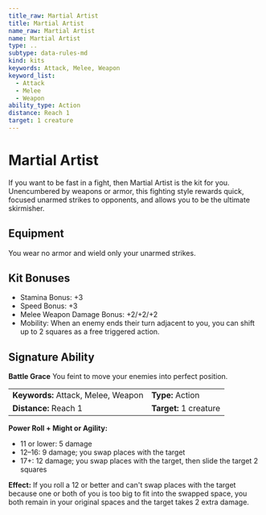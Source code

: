 ```yaml
---
title_raw: Martial Artist
title: Martial Artist
name_raw: Martial Artist
name: Martial Artist
type: ..
subtype: data-rules-md
kind: kits
keywords: Attack, Melee, Weapon
keyword_list:
  - Attack
  - Melee
  - Weapon
ability_type: Action
distance: Reach 1
target: 1 creature
---
```


# Martial Artist

If you want to be fast in a fight, then Martial Artist is the kit for you. Unencumbered by weapons or armor, this fighting style rewards quick, focused unarmed strikes to opponents, and allows you to be the ultimate skirmisher.

## Equipment

You wear no armor and wield only your unarmed strikes.

## Kit Bonuses

- Stamina Bonus: +3
- Speed Bonus: +3
- Melee Weapon Damage Bonus: +2/+2/+2
- Mobility: When an enemy ends their turn adjacent to you, you can shift up to 2 squares as a free triggered action.

## Signature Ability

**Battle Grace** You feint to move your enemies into perfect position.

|                                     |                        |
| :---------------------------------- | :--------------------- |
| **Keywords:** Attack, Melee, Weapon | **Type:** Action       |
| **Distance:** Reach 1               | **Target:** 1 creature |

**Power Roll + Might or Agility:**

- 11 or lower: 5 damage
- 12–16: 9 damage; you swap places with the target
- 17+: 12 damage; you swap places with the target, then slide the target 2 squares

**Effect:** If you roll a 12 or better and can't swap places with the target because one or both of you is too big to fit into the swapped space, you both remain in your original spaces and the target takes 2 extra damage.
